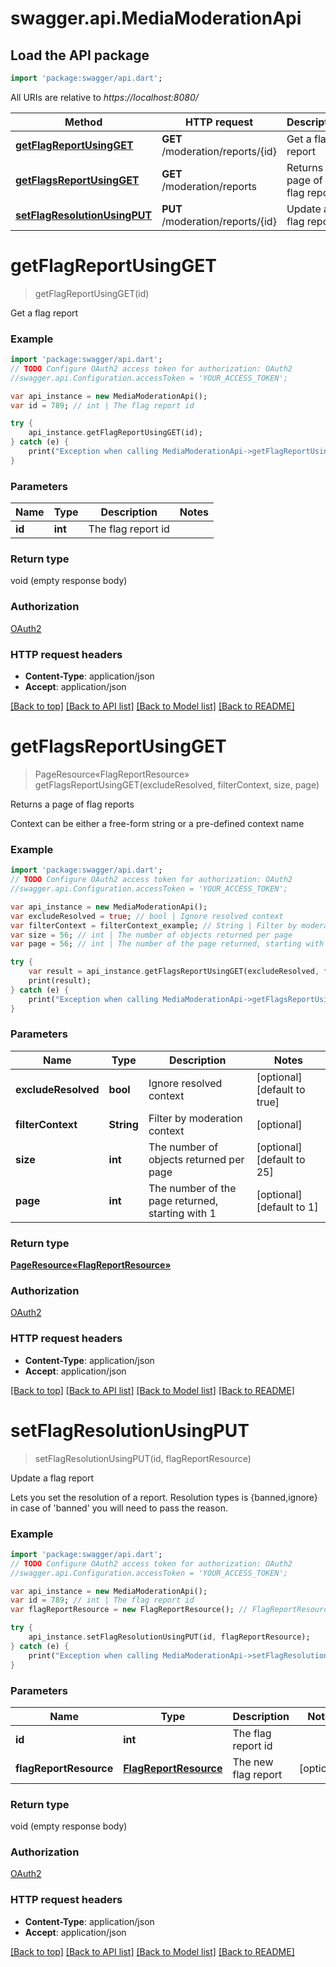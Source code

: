# swagger.api.MediaModerationApi

## Load the API package
```dart
import 'package:swagger/api.dart';
```

All URIs are relative to *https://localhost:8080/*

Method | HTTP request | Description
------------- | ------------- | -------------
[**getFlagReportUsingGET**](MediaModerationApi.md#getFlagReportUsingGET) | **GET** /moderation/reports/{id} | Get a flag report
[**getFlagsReportUsingGET**](MediaModerationApi.md#getFlagsReportUsingGET) | **GET** /moderation/reports | Returns a page of flag reports
[**setFlagResolutionUsingPUT**](MediaModerationApi.md#setFlagResolutionUsingPUT) | **PUT** /moderation/reports/{id} | Update a flag report


# **getFlagReportUsingGET**
> getFlagReportUsingGET(id)

Get a flag report

### Example 
```dart
import 'package:swagger/api.dart';
// TODO Configure OAuth2 access token for authorization: OAuth2
//swagger.api.Configuration.accessToken = 'YOUR_ACCESS_TOKEN';

var api_instance = new MediaModerationApi();
var id = 789; // int | The flag report id

try { 
    api_instance.getFlagReportUsingGET(id);
} catch (e) {
    print("Exception when calling MediaModerationApi->getFlagReportUsingGET: $e\n");
}
```

### Parameters

Name | Type | Description  | Notes
------------- | ------------- | ------------- | -------------
 **id** | **int**| The flag report id | 

### Return type

void (empty response body)

### Authorization

[OAuth2](../README.md#OAuth2)

### HTTP request headers

 - **Content-Type**: application/json
 - **Accept**: application/json

[[Back to top]](#) [[Back to API list]](../README.md#documentation-for-api-endpoints) [[Back to Model list]](../README.md#documentation-for-models) [[Back to README]](../README.md)

# **getFlagsReportUsingGET**
> PageResource«FlagReportResource» getFlagsReportUsingGET(excludeResolved, filterContext, size, page)

Returns a page of flag reports

Context can be either a free-form string or a pre-defined context name

### Example 
```dart
import 'package:swagger/api.dart';
// TODO Configure OAuth2 access token for authorization: OAuth2
//swagger.api.Configuration.accessToken = 'YOUR_ACCESS_TOKEN';

var api_instance = new MediaModerationApi();
var excludeResolved = true; // bool | Ignore resolved context
var filterContext = filterContext_example; // String | Filter by moderation context
var size = 56; // int | The number of objects returned per page
var page = 56; // int | The number of the page returned, starting with 1

try { 
    var result = api_instance.getFlagsReportUsingGET(excludeResolved, filterContext, size, page);
    print(result);
} catch (e) {
    print("Exception when calling MediaModerationApi->getFlagsReportUsingGET: $e\n");
}
```

### Parameters

Name | Type | Description  | Notes
------------- | ------------- | ------------- | -------------
 **excludeResolved** | **bool**| Ignore resolved context | [optional] [default to true]
 **filterContext** | **String**| Filter by moderation context | [optional] 
 **size** | **int**| The number of objects returned per page | [optional] [default to 25]
 **page** | **int**| The number of the page returned, starting with 1 | [optional] [default to 1]

### Return type

[**PageResource«FlagReportResource»**](PageResource«FlagReportResource».md)

### Authorization

[OAuth2](../README.md#OAuth2)

### HTTP request headers

 - **Content-Type**: application/json
 - **Accept**: application/json

[[Back to top]](#) [[Back to API list]](../README.md#documentation-for-api-endpoints) [[Back to Model list]](../README.md#documentation-for-models) [[Back to README]](../README.md)

# **setFlagResolutionUsingPUT**
> setFlagResolutionUsingPUT(id, flagReportResource)

Update a flag report

Lets you set the resolution of a report. Resolution types is {banned,ignore} in case of 'banned' you will need to pass the reason.

### Example 
```dart
import 'package:swagger/api.dart';
// TODO Configure OAuth2 access token for authorization: OAuth2
//swagger.api.Configuration.accessToken = 'YOUR_ACCESS_TOKEN';

var api_instance = new MediaModerationApi();
var id = 789; // int | The flag report id
var flagReportResource = new FlagReportResource(); // FlagReportResource | The new flag report

try { 
    api_instance.setFlagResolutionUsingPUT(id, flagReportResource);
} catch (e) {
    print("Exception when calling MediaModerationApi->setFlagResolutionUsingPUT: $e\n");
}
```

### Parameters

Name | Type | Description  | Notes
------------- | ------------- | ------------- | -------------
 **id** | **int**| The flag report id | 
 **flagReportResource** | [**FlagReportResource**](FlagReportResource.md)| The new flag report | [optional] 

### Return type

void (empty response body)

### Authorization

[OAuth2](../README.md#OAuth2)

### HTTP request headers

 - **Content-Type**: application/json
 - **Accept**: application/json

[[Back to top]](#) [[Back to API list]](../README.md#documentation-for-api-endpoints) [[Back to Model list]](../README.md#documentation-for-models) [[Back to README]](../README.md)

